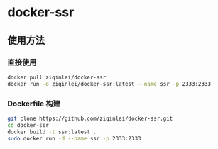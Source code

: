 # docker-ssr

## 使用方法

### 直接使用
```bash
docker pull ziqinlei/docker-ssr
docker run -d ziqinlei/docker-ssr:latest --name ssr -p 2333:2333
```

### Dockerfile 构建
```bash
git clone https://github.com/ziqinlei/docker-ssr.git
cd docker-ssr
docker build -t ssr:latest .
sudo docker run -d --name ssr -p 2333:2333
```
